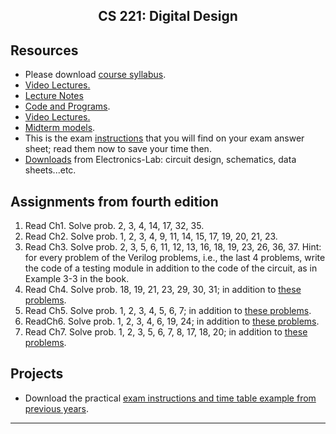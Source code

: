 <center>

## CS 221: Digital Design

</center>

## Resources

*   Please download [course syllabus](Syllabus.pdf).
*   [Video Lectures.](https://www.youtube.com/playlist?list=PLoK2Lr1miEm8b6Vv5zAfsbMEPZ1C7fCQw)
*   [Lecture Notes](LectureNotes/)
*   [Code and Programs](Code).
*   [Video Lectures.](https://www.youtube.com/playlist?list=PLoK2Lr1miEm8b6Vv5zAfsbMEPZ1C7fCQw)
*   [Midterm models](Exams).
*   This is the exam [instructions](Exams/Instructions.pdf) that you will find on your exam answer sheet; read them now to save your time then.
*   [Downloads](http://www.electronics-lab.com/downloads/) from Electronics-Lab: circuit design, schematics, data sheets...etc.

## Assignments from fourth edition

1.  Read Ch1\. Solve prob. 2, 3, 4, 14, 17, 32, 35.
2.  Read Ch2\. Solve prob. 1, 2, 3, 4, 9, 11, 14, 15, 17, 19, 20, 21, 23.
3.  Read Ch3\. Solve prob. 2, 3, 5, 6, 11, 12, 13, 16, 18, 19, 23, 26, 36, 37\. Hint: for every problem of the Verilog problems, i.e., the last 4 problems, write the code of a testing module in addition to the code of the circuit, as in Example 3-3 in the book.
4.  Read Ch4\. Solve prob. 18, 19, 21, 23, 29, 30, 31; in addition to [these problems](Assignments/Sheet4.pdf).
5.  Read Ch5\. Solve prob. 1, 2, 3, 4, 5, 6, 7; in addition to [these problems](Assignments/Sheet5.pdf).
6.  ReadCh6\. Solve prob. 1, 2, 3, 4, 6, 19, 24; in addition to [these problems](Assignments/Sheet6.pdf).
7.  Read Ch7\. Solve prob. 1, 2, 3, 5, 6, 7, 8, 17, 18, 20; in addition to [these problems](Assignments/Sheet7.pdf).

## Projects

*   Download the practical [exam instructions and time table example from previous years](AA_Announcements_AA/).

* * *
